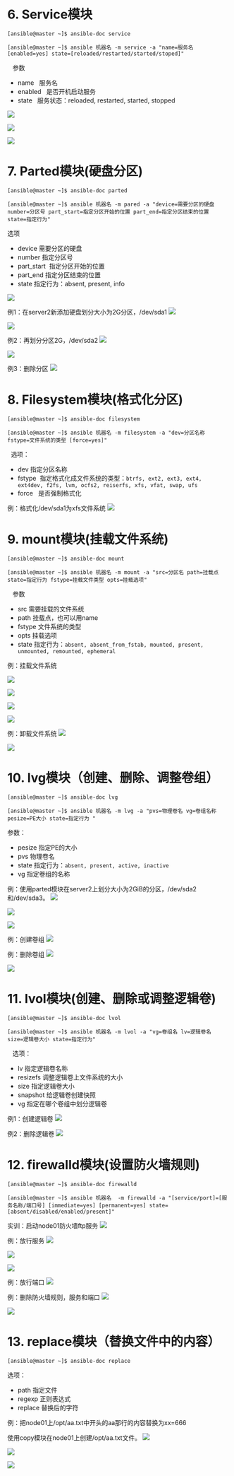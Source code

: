 # 6. Service模块

```shell
[ansible@master ~]$ ansible-doc service
```

```shell
[ansible@master ~]$ ansible 机器名 -m service -a "name=服务名 [enabled=yes] state=[reloaded/restarted/started/stoped]"
```

   参数
- name   服务名
- enabled   是否开机启动服务
- state   服务状态：reloaded, restarted, started, stopped

![](attachment/Pasted%20image%2020240707155835.png)

![](attachment/Pasted%20image%2020240707155749.png)

![](attachment/Pasted%20image%2020240707155805.png)

# 7. Parted模块(硬盘分区)

```shell
[ansible@master ~]$ ansible-doc parted
```

```shell
[ansible@master ~]$ ansible 机器名 -m pared -a "device=需要分区的硬盘 number=分区号 part_start=指定分区开始的位置 part_end=指定分区结束的位置 state=指定行为"
```

选项
- device 需要分区的硬盘
- number 指定分区号
- part_start  指定分区开始的位置
- part_end 指定分区结束的位置
 - state 指定行为：absent, present, info

![](attachment/Pasted%20image%2020240707160428.png)

例1：在server2新添加硬盘划分大小为2G分区，/dev/sda1
![](attachment/Pasted%20image%2020240707160553.png)

![](attachment/Pasted%20image%2020240707160600.png)

例2：再划分分区2G，/dev/sda2
![](attachment/Pasted%20image%2020240707160616.png)

![](attachment/Pasted%20image%2020240707160638.png)

例3：删除分区
![](attachment/Pasted%20image%2020240707160651.png)

# 8. Filesystem模块(格式化分区)

```shell
[ansible@master ~]$ ansible-doc filesystem
```

```shell
[ansible@master ~]$ ansible 机器名 -m filesystem -a "dev=分区名称 fstype=文件系统的类型 [force=yes]"
```

  选项： 
- dev  指定分区名称
- fstype  指定格式化成文件系统的类型：`btrfs, ext2, ext3, ext4, ext4dev, f2fs, lvm, ocfs2, reiserfs, xfs, vfat, swap, ufs`
- force   是否强制格式化

例：格式化/dev/sda1为xfs文件系统
![](attachment/Pasted%20image%2020240707161552.png)

# 9. mount模块(挂载文件系统)

```shell
[ansible@master ~]$ ansible-doc mount
```

```shell
[ansible@master ~]$ ansible 机器名 -m mount -a "src=分区名 path=挂载点 state=指定行为 fstype=挂载文件类型 opts=挂载选项"
```

   参数
- src  需要挂载的文件系统
- path  挂载点，也可以用name
- fstype  文件系统的类型
- opts  挂载选项
- state  指定行为：`absent, absent_from_fstab, mounted, present, unmounted, remounted, ephemeral`

例：挂载文件系统

![](attachment/Pasted%20image%2020240707162025.png)

![](attachment/Pasted%20image%2020240707162033.png)

![](attachment/Pasted%20image%2020240707162044.png)

![](attachment/Pasted%20image%2020240707162053.png)

例：卸载文件系统
![](attachment/Pasted%20image%2020240707162113.png)

![](attachment/Pasted%20image%2020240707162121.png)

# 10. lvg模块（创建、删除、调整卷组）

```shell
[ansible@master ~]$ ansible-doc lvg
```

```shell
[ansible@master ~]$ ansible 机器名 -m lvg -a "pvs=物理卷名 vg=卷组名称 pesize=PE大小 state=指定行为 "
```

参数：
- pesize  指定PE的大小
- pvs  物理卷名
- state  指定行为：`absent, present, active, inactive`
- vg  指定卷组的名称

例：使用parted模块在server2上划分大小为2GiB的分区，/dev/sda2和/dev/sda3。
![](attachment/Pasted%20image%2020240707162551.png)

![](attachment/Pasted%20image%2020240707162558.png)

![](attachment/Pasted%20image%2020240707162602.png)

例：创建卷组
![](attachment/Pasted%20image%2020240707162615.png)

例：删除卷组
![](attachment/Pasted%20image%2020240707162624.png)

![](attachment/Pasted%20image%2020240707162633.png)

# 11. lvol模块(创建、删除或调整逻辑卷)

```shell
[ansible@master ~]$ ansible-doc lvol
```

```shell
[ansible@master ~]$ ansible 机器名 -m lvol -a "vg=卷组名 lv=逻辑卷名 size=逻辑卷大小 state=指定行为"
```
  
 选项：
- lv  指定逻辑卷名称
- resizefs 调整逻辑卷上文件系统的大小
- size 指定逻辑卷大小
- snapshot 给逻辑卷创建快照
- vg 指定在哪个卷组中划分逻辑卷

例1：创建逻辑卷
![](attachment/Pasted%20image%2020240707162950.png)

例2：删除逻辑卷
![](attachment/Pasted%20image%2020240707163000.png)

# 12. firewalld模块(设置防火墙规则)

```shell
[ansible@master ~]$ ansible-doc firewalld
```


```shell
[ansible@master ~]$ ansible 机器名  -m firewalld -a "[service/port]=[服务名称/端口号] [immediate=yes] [permanent=yes] state=[absent/disabled/enabled/present]"
```

实训：启动node01防火墙ftp服务
![](attachment/Pasted%20image%2020240707165605.png)

例：放行服务
![](attachment/Pasted%20image%2020240707165637.png)

![](attachment/Pasted%20image%2020240707165650.png)

![](attachment/Pasted%20image%2020240707165718.png)

例：放行端口
![](attachment/Pasted%20image%2020240707165822.png)

例：删除防火墙规则，服务和端口
![](attachment/Pasted%20image%2020240707165918.png)

![](attachment/Pasted%20image%2020240707170111.png)

# 13. replace模块（替换文件中的内容）

```shell
[ansible@master ~]$ ansible-doc replace
```

选项：
- path  指定文件
- regexp  正则表达式
- replace  替换后的字符

例：把node01上/opt/aa.txt中开头的aa那行的内容替换为xx=666

使用copy模块在node01上创建/opt/aa.txt文件。
![](attachment/Pasted%20image%2020240707170730.png)

![](attachment/Pasted%20image%2020240707170802.png)

![](attachment/Pasted%20image%2020240707170840.png)

